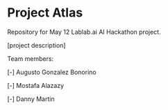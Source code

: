 # Project Atlas

Repository for May 12 Lablab.ai AI Hackathon project. 

[project description]

Team members:

[-] Augusto Gonzalez Bonorino

[-] Mostafa Alazazy

[-] Danny Martin